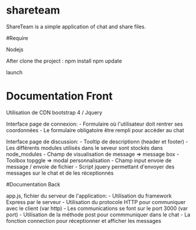 # shareteam

ShareTeam is a simple application of chat and share files.

#Require

Nodejs

After clone the project :
npm install
npm update

launch

# Documentation Front

Utilisation de CDN bootstrap 4 / Jquery

Interface page de connexion:
    - Formulaire où l'utilisateur doit rentrer ses coordonnées
    - Le formulaire obligatoire être rempli pour accéder au chat
    
Interface page de discussion:
    - Tooltip de descriptionn (header et footer)
    - Les différents modules utilisés dans le seveur sont stockés dans node_modules
    - Champ de visualisation de message => message box
    - Toolbox topggle => modal personnalisation
    - Champ input envoie de message / envoie de fichier
    - Script jquery permettant d'envoyer des messages sur le chat et de les réceptionnés

#Documentation Back

app.js, fichier du serveur de l'application:
    - Utilisation du framework Express par le serveur 
    - Utilisation du protocole HTTP pour communiquer avec le client (var http)
    - Les communications se font sur le port 3000 (var port)
    - Utilisation de la méthode post pour commmuniquer dans le chat
    - La fonction connection pour réceptionner et afficher les messages